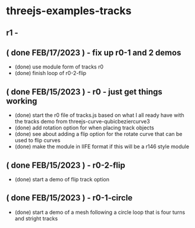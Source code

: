 # threejs-examples-tracks

## r1 - 

## ( done FEB/17/2023 ) - fix up r0-1 and 2 demos
* (done) use module form of tracks r0
* (done) finish loop of r0-2-flip

## ( done FEB/15/2023 ) - r0 - just get things working
* (done) start the r0 file of tracks.js based on what I all ready have with the tracks demo from threejs-curve-qubicbeziercurve3
* (done) add rotation option for when placing track objects
* (done) see about adding a flip option for the rotate curve that can be used to flip curves
* (done) make the module in IIFE format if this will be a r146 style module

## ( done FEB/15/2023 ) - r0-2-flip
* (done) start a demo of flip track option

## ( done FEB/15/2023 ) - r0-1-circle
* (done) start a demo of a mesh following a circle loop that is four turns and stright tracks
